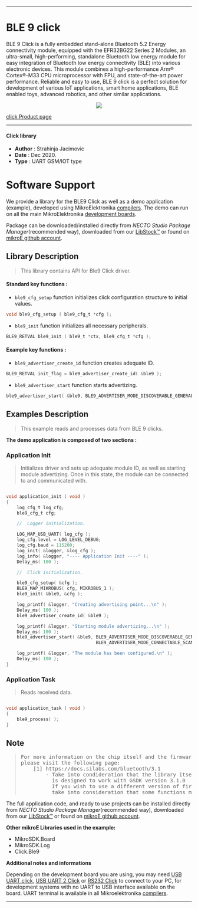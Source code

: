 
---
# BLE 9 click

BLE 9 Click is a fully embedded stand-alone Bluetooth 5.2 Energy connectivity module, equipped with the EFR32BG22 Series 2 Modules, an ultra-small, high-performing, standalone Bluetooth low energy module for easy integration of Bluetooth low energy connectivity (BLE) into various electronic devices. This module combines a high-performance Arm® Cortex®-M33 CPU microprocessor with FPU, and state-of-the-art power performance. Reliable and easy to use, BLE 9 click is a perfect solution for development of various IoT applications, smart home applications, BLE enabled toys, advanced robotics, and other similar applications.

<p align="center">
  <img src="https://download.mikroe.com/images/click_for_ide/ble9_click.png">
</p>

[click Product page](https://www.mikroe.com/ble-9-click)

---

#### Click library

- **Author**        : Strahinja Jacimovic
- **Date**          : Dec 2020.
- **Type**          : UART GSM/IOT type

# Software Support

We provide a library for the BLE9 Click
as well as a demo application (example), developed using MikroElektronika
[compilers](https://www.mikroe.com/necto-studio).
The demo can run on all the main MikroElektronika [development boards](https://www.mikroe.com/development-boards).

Package can be downloaded/installed directly from *NECTO Studio Package Manager*(recommended way), downloaded from our [LibStock&trade;](https://libstock.mikroe.com) or found on [mikroE github account](https://github.com/MikroElektronika/mikrosdk_click_v2/tree/master/clicks).

## Library Description

> This library contains API for Ble9 Click driver.

#### Standard key functions :

- `ble9_cfg_setup` function initializes click configuration structure to initial values.
```c
void ble9_cfg_setup ( ble9_cfg_t *cfg );
```

- `ble9_init` function initializes all necessary peripherals.
```c
BLE9_RETVAL ble9_init ( ble9_t *ctx, ble9_cfg_t *cfg );
```

#### Example key functions :

- `ble9_advertiser_create_id` function creates adequate ID.
```c
BLE9_RETVAL init_flag = ble9_advertiser_create_id( &ble9 );
```

- `ble9_advertiser_start` function starts advertizing.
```c
ble9_advertiser_start( &ble9, BLE9_ADVERTISER_MODE_DISCOVERABLE_GENERAL, BLE9_ADVERTISER_MODE_CONNECTABLE_SCANNABLE );
```

## Examples Description

> This example reads and processes data from BLE 9 clicks.

**The demo application is composed of two sections :**

### Application Init

> Initializes driver and sets up adequate module
> ID, as well as starting module advertizing.
> Once in this state, the module can be connected to and
> communicated with.

```c

void application_init ( void )
{
    log_cfg_t log_cfg;
    ble9_cfg_t cfg;

    //  Logger initialization.

    LOG_MAP_USB_UART( log_cfg );
    log_cfg.level = LOG_LEVEL_DEBUG;
    log_cfg.baud = 115200;
    log_init( &logger, &log_cfg );
    log_info( &logger, "---- Application Init ----" );
    Delay_ms( 100 );

    //  Click initialization.

    ble9_cfg_setup( &cfg );
    BLE9_MAP_MIKROBUS( cfg, MIKROBUS_1 );
    ble9_init( &ble9, &cfg );

    log_printf( &logger, "Creating advertising point...\n" );
    Delay_ms( 100 );
    ble9_advertiser_create_id( &ble9 );

    log_printf( &logger, "Starting module advertizing...\n" );
    Delay_ms( 100 );
    ble9_advertiser_start( &ble9, BLE9_ADVERTISER_MODE_DISCOVERABLE_GENERAL,
                                  BLE9_ADVERTISER_MODE_CONNECTABLE_SCANNABLE );

    log_printf( &logger, "The module has been configured.\n" );
    Delay_ms( 100 );
}

```

### Application Task

> Reads received data.

```c

void application_task ( void )
{
    ble9_process( );
}

```

## Note

> <pre>
> For more information on the chip itself and the firmware on it,
> please visit the following page:
>     [1] https://docs.silabs.com/bluetooth/3.1
>         - Take into condideration that the library itself
>           is designed to work with GSDK version 3.1.0
>           If you wish to use a different version of firmware,
>           take into consideration that some functions might not work.
> </pre>

The full application code, and ready to use projects can be installed directly from *NECTO Studio Package Manager*(recommended way), downloaded from our [LibStock&trade;](https://libstock.mikroe.com) or found on [mikroE github account](https://github.com/MikroElektronika/mikrosdk_click_v2/tree/master/clicks).

**Other mikroE Libraries used in the example:**

- MikroSDK.Board
- MikroSDK.Log
- Click.Ble9

**Additional notes and informations**

Depending on the development board you are using, you may need
[USB UART click](https://www.mikroe.com/usb-uart-click),
[USB UART 2 Click](https://www.mikroe.com/usb-uart-2-click) or
[RS232 Click](https://www.mikroe.com/rs232-click) to connect to your PC, for
development systems with no UART to USB interface available on the board. UART
terminal is available in all Mikroelektronika
[compilers](https://shop.mikroe.com/compilers).

---
